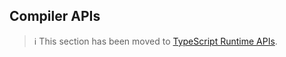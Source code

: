 ## Compiler APIs

> ℹ️ This section has been moved to
> [TypeScript Runtime APIs](?./typescript/runtime.md).
